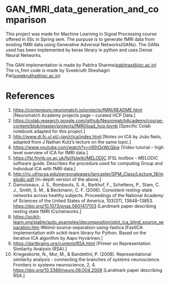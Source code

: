 # GAN_fMRI_data_generation_and_comparison

This project was made for Machine Learning in Signal Processing course offered in IISc in Spring sem. The purpuse is to generate fMRI data from existing fMRI data using Generative Adversial Networks(GANs). The GANs used has been implemented by keras library in python and uses Dense Neural Networks.

The GAN implementation is made by Pabitra Sharma(pabitras@iisc.ac.in)                           
The rs_fmri code is made by Sveekruth Sheshagiri Pai(sveekruths@iisc.ac.in)

# References
1.	https://compneuro.neuromatch.io/projects/fMRI/README.html [Neuromatch Academy projects page – curated HCP Data.]
2.	https://colab.research.google.com/github/NeuromatchAcademy/course-content/blob/master/projects/fMRI/load_hcp.ipynb [Specific Colab notebook adapted for this project.]
3.	http://www.di.fc.ul.pt/~jpn/r/ica/index.html [Notes on ICA by João Neto, adapted from J Nathan Kutz’s lecture on the same topic.]
4.	https://www.youtube.com/watch?v=n95tOxWcQkw [Video tutorial – high level overview of ICA for fMRI data.]
5.	https://fsl.fmrib.ox.ac.uk/fsl/fslwiki/MELODIC [FSL toolbox - MELODIC software guide. Describes the procedure used for computing Group and Individual ICA with fMRI data.]
6.	http://ric.uthscsa.edu/personalpages/lancaster/SPM_Class/Lecture_18/melodic.pdf [In-depth version of the above.]
7.	Damoiseaux, J. S., Rombouts, S. A., Barkhof, F., Scheltens, P., Stam, C. J., Smith, S. M., & Beckmann, C. F. (2006). Consistent resting-state networks across healthy subjects. Proceedings of the National Academy of Sciences of the United States of America, 103(37), 13848–13853. https://doi.org/10.1073/pnas.0601417103 [Landmark paper describing resting state fMRI ICs/networks.]
8.	https://scikit-learn.org/stable/auto_examples/decomposition/plot_ica_blind_source_separation.htm l#blind-source-separation-using-fastica [FastICA implementation with scikit-learn library for Python. Based on the iterative ICA algorithm by Aapo Hyvärinen.]
9.	https://dartbrains.org/content/RSA.html [Primer on Representation Similarity Analysis (RSA).]
10.	Kriegeskorte, N., Mur, M., & Bandettini, P. (2008). Representational similarity analysis - connecting the branches of systems neuroscience. Frontiers in systems neuroscience, 2, 4. https://doi.org/10.3389/neuro.06.004.2008 [Landmark paper describing RSA.]
